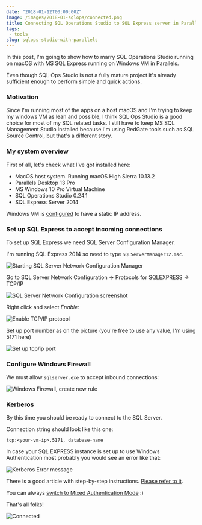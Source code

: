 ```yaml
---
date: "2018-01-12T00:00:00Z"
image: /images/2018-01-sqlops/connected.png
title: Connecting SQL Operations Studio to SQL Express server in Parallels VM
tags: 
 - tools
slug: sqlops-studio-with-parallels
---
```


In this post, I'm going to show how to marry SQL Operations Studio running on macOS with MS SQL Express running on Windows VM in Parallels.

Even though SQL Ops Studio is not a fully mature project it's already sufficient enough to perform simple and quick actions. 

### Motivation

Since I'm running most of the apps on a host macOS and I'm trying to keep my windows VM as lean and possible, I think SQL Ops Studio is a good choice for most of my SQL related tasks. I still have to keep MS SQL Management Studio installed because I'm using RedGate tools such as SQL Source Control, but that's a different story.

### My system overview

First of all, let's check what I've got installed here: 

* MacOS host system. Running macOS High Sierra 10.13.2
* Parallels Desktop 13 Pro
* MS Windows 10 Pro Virtual Machine
* SQL Operations Studio 0.24.1
* SQL Express Server 2014


Windows VM is [configured](http://kb.parallels.com/en/112093) to have a static IP address. 

### Set up SQL Express to accept incoming connections

To set up SQL Express we need SQL Server Configuration Manager.

I'm running SQL Express 2014 so need to type `SQLServerManager12.msc`.

![Starting SQL Server Network Configuration Manager](/images/2018-01-sqlops/sql-manager.png)

Go to SQL Server Network Configuration -> Protocols for SQLEXPRESS -> TCP/IP

![SQL Server Network Configuration screenshot](/images/2018-01-sqlops/sql-manager-protocols.png)

Right click and select *Enable*: 

![Enable TCP/IP protocol](/images/2018-01-sqlops/sql-manager-tcp-enable.png)

Set up port number as on the picture (you're free to use any value, I'm using 5171 here)

![Set up tcp/ip port](/images/2018-01-sqlops/tcp-ip-port.png)

### Configure Windows Firewall

We must allow `sqlserver.exe` to accept inbound connections: 

![Windows Firewall, create new rule](/images/2018-01-sqlops/windows-firewall-rule.png)

### Kerberos

By this time you should be ready to connect to the SQL Server.

Connection string should look like this one: 

`tcp:<your-vm-ip>,5171, database-name`

In case your SQL EXPRESS instance is set up to use Windows Authentication most probably you would see an error like that: 

![Kerberos Error message](/images/2018-01-sqlops/kerberos-error.png)

There is a good article with step-by-step instructions. [Please refer to it](https://docs.microsoft.com/en-us/sql/sql-operations-studio/enable-kerberos).

You can always [switch to Mixed Authentication Mode](https://docs.microsoft.com/en-us/sql/database-engine/configure-windows/change-server-authentication-mode#SSMSProcedure) :) 


That's all folks!

![Connected](/images/2018-01-sqlops/connected.png)